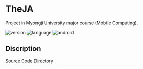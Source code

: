 TheJA
===
Project in Myongji University major course (Mobile Computing).

![version](https://img.shields.io/badge/Version-1.5.0-green.svg)
![language](https://img.shields.io/badge/Language-Java-Orange.svg)
![android](https://img.shields.io/badge/android-application-Blue.svg)

Discription
---
[Source Code Directory](/app/src/main/java/com/example/theja)
